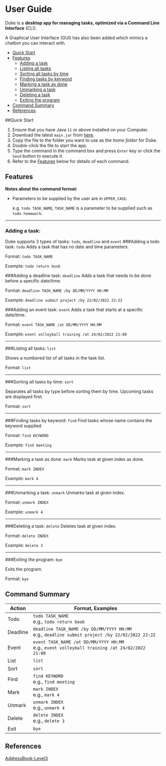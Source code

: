 # User Guide
Duke is a **desktop app for managing tasks, optimized via a Command Line Interface** (CLI).

A Graphical User Interface (GUI) has also been added which mimics a chatbot you can interact with.

- [Quick Start](#quick-start)
- [Features](#features)
  - [Adding a task](#adding-a-task)
  - [Listing all tasks](#listing-all-tasks-list)
  - [Sorting all tasks by time](#sorting-all-tasks-by-time-sort)
  - [Finding tasks by keyword](#finding-tasks-by-keyword-find)
  - [Marking a task as done](#marking-a-task-as-done-mark)
  - [Unmarking a task](#unmarking-a-task-unmark)
  - [Deleting a task](#deleting-a-task-delete)
  - [Exiting the program](#exiting-the-program-bye)
- [Command Summary](#command-summary)
- [References](#references)

##Quick Start
1. Ensure that you have Java `11` or above installed on your Computer.
2. Download the latest `main.jar` from [here](https://github.com/Decaxical/ip/releases).
3. Copy the file to the folder you want to use as the *home folder* for Duke.
4. Double-click the file to start the app.
5. Type the command in the command box and press `Enter` key or click the `Send` button to execute it.
6. Refer to the [Features](#features) below for details of each command.

## Features 
**Notes about the command format:**
- Parameters to be supplied by the user are in `UPPER_CASE`.

  e.g. `todo TASK_NAME`, `TASK_NAME` is a parameter to be supplied such as `todo homework`.
  
---
### Adding a task:
Duke supports 3 types of tasks: `todo`, `deadline` and `event`
###Adding a todo task: `todo`
Adds a task that has no date and time parameters.

Format: `todo TASK_NAME`

Example: `todo return book`

###Adding a deadline task: `deadline`
Adds a task that needs to be done before a specific date/time.

Format: `deadline TASK_NAME /by DD/MM/YYYY HH:MM`

Example: `deadline submit project /by 22/02/2022 22:22`

###Adding an event task: `event`
Adds a task that starts at a specific date/time.

Format: `event TASK_NAME /at DD/MM/YYYY HH:MM`

Example: `event volleyball training /at 24/02/2022 21:00`

---
###Listing all tasks: `list`

Shows a numbered list of all tasks in the task list.

Format: `list`

---
###Sorting all tasks by time: `sort`

Separates all tasks by type before sorting them by time. Upcoming tasks are displayed first.

Format: `sort`

---
###Finding tasks by keyword: `find`
Find tasks whose name contains the keyword supplied.

Format: `find KEYWORD`

Example: `find meeting`

---
###Marking a task as done: `mark`
Marks task at given index as done.

Format: `mark INDEX`

Example: `mark 4`

---
###Unmarking a task: `unmark`
Unmarks task at given index.

Format: `unmark INDEX`

Example: `unmark 4`

---
###Deleting a task: `delete`
Deletes task at given index.

Format: `delete INDEX`

Example: `delete 3`

---
###Exiting the program: `bye`

Exits the program.

Format: `bye`

## Command Summary

 Action  | Format, Examples 
 ---| ---
| Todo    | `todo TASK_NAME` </br> e.g., `todo return book`
| Deadline| `deadline TASK_NAME /by DD/MM/YYYY HH:MM` </br> e.g., `deadline submit project /by 22/02/2022 22:22` 
| Event   | `event TASK_NAME /at DD/MM/YYYY HH:MM` </br> e.g.,  `event volleyball training /at 24/02/2022 21:00`
| List    | `list`
| Sort    | `sort`
| Find    | `find KEYWORD` </br> e.g., `find meeting`
| Mark    | `mark INDEX` </br> e.g., `mark 4`
| Unmark  | `unmark INDEX` </br> e.g., `unmark 4`
| Delete  | `delete INDEX` </br> e.g., `delete 3`
| Exit    | `bye`

## References
[AddressBook-Level3](https://github.com/j-lum/addressbook-level3)
